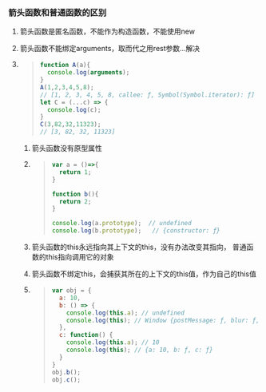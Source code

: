 ### 箭头函数和普通函数的区别

1. 箭头函数是匿名函数，不能作为构造函数，不能使用new

2. 箭头函数不能绑定arguments，取而代之用rest参数...解决

3. > ```jsx
   > function A(a){
   >   console.log(arguments);
   > }
   > A(1,2,3,4,5,8);
   > // [1, 2, 3, 4, 5, 8, callee: ƒ, Symbol(Symbol.iterator): ƒ]
   > let C = (...c) => {
   >   console.log(c);
   > }
   > C(3,82,32,11323);
   > // [3, 82, 32, 11323]
   > ```

   1. 箭头函数没有原型属性

   2. > ```jsx
      > var a = ()=>{
      >   return 1;
      > }
      > 
      > function b(){
      >   return 2;
      > }
      > 
      > console.log(a.prototype);  // undefined
      > console.log(b.prototype);   // {constructor: ƒ}
      > ```

   3. 箭头函数的this永远指向其上下文的this，没有办法改变其指向，
      普通函数的this指向调用它的对象

   4. 箭头函数不绑定this，会捕获其所在的上下文的this值，作为自己的this值

   5. > ```jsx
      > var obj = {
      >   a: 10,
      >   b: () => {
      >     console.log(this.a); // undefined
      >     console.log(this); // Window {postMessage: ƒ, blur: ƒ, focus: ƒ, close: ƒ, frames: Window, …}
      >   },
      >   c: function() {
      >     console.log(this.a); // 10
      >     console.log(this); // {a: 10, b: ƒ, c: ƒ}
      >   }
      > }
      > obj.b(); 
      > obj.c();
      > ```

